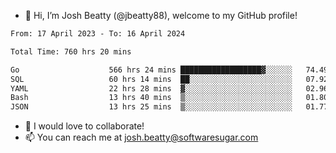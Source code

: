 - 👋 Hi, I’m Josh Beatty (@jbeatty88), welcome to my GitHub profile!

<!--START_SECTION:waka-->

```txt
From: 17 April 2023 - To: 16 April 2024

Total Time: 760 hrs 20 mins

Go                    566 hrs 24 mins ██████████████████▓░░░░░░   74.49 %
SQL                   60 hrs 14 mins  ██░░░░░░░░░░░░░░░░░░░░░░░   07.92 %
YAML                  22 hrs 28 mins  ▓░░░░░░░░░░░░░░░░░░░░░░░░   02.96 %
Bash                  13 hrs 40 mins  ▒░░░░░░░░░░░░░░░░░░░░░░░░   01.80 %
JSON                  13 hrs 25 mins  ▒░░░░░░░░░░░░░░░░░░░░░░░░   01.77 %
```

<!--END_SECTION:waka-->

- 💞️ I would love to collaborate!
- 📫 You can reach me at josh.beatty@softwaresugar.com

<!---
jbeatty88/jbeatty88 is a ✨ special ✨ repository because its `README.md` (this file) appears on your GitHub profile.
You can click the Preview link to take a look at your changes.
--->
